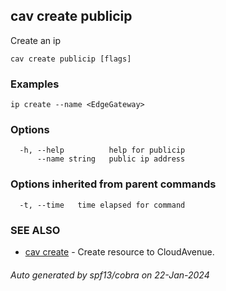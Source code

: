## cav create publicip

Create an ip

```
cav create publicip [flags]
```

### Examples

```
ip create --name <EdgeGateway>
```

### Options

```
  -h, --help          help for publicip
      --name string   public ip address
```

### Options inherited from parent commands

```
  -t, --time   time elapsed for command
```

### SEE ALSO

* [cav create](cav_create.md)	 - Create resource to CloudAvenue.

###### Auto generated by spf13/cobra on 22-Jan-2024
